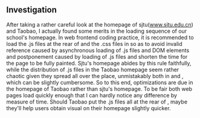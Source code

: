 ## Investigation 
After taking a rather careful look at the homepage of sjtu(www.sjtu.edu.cn) and Taobao, I actually found some merits in the loading sequence of our school's homepage.
In web frontend coding practice, it is recommended to load the .js files at the rear of <body> and the .css files in <head> so as to avoid invalid reference caused by asynchronous loading of .js files and DOM elements and postponement caused by loading of .js files and shorten the time for the page to be fully painted. Sjtu's homepage abides by this rule faithfully, while the distribution of .js files in the Taobao homepage seem rather chaotic given they spread all over the place, unmistakably both in <body> and <head>, which can be slightly cumbersome.
So to this end, optimizations are due in the homepage of Taobao rather than sjtu's homepage. To be fair both web pages load quickly enough that I can hardly notice any difference by measure of time. Should Taobao put the .js files all at the rear of <body>, maybe they'll help users obtain visual on their homepage slightly quicker.